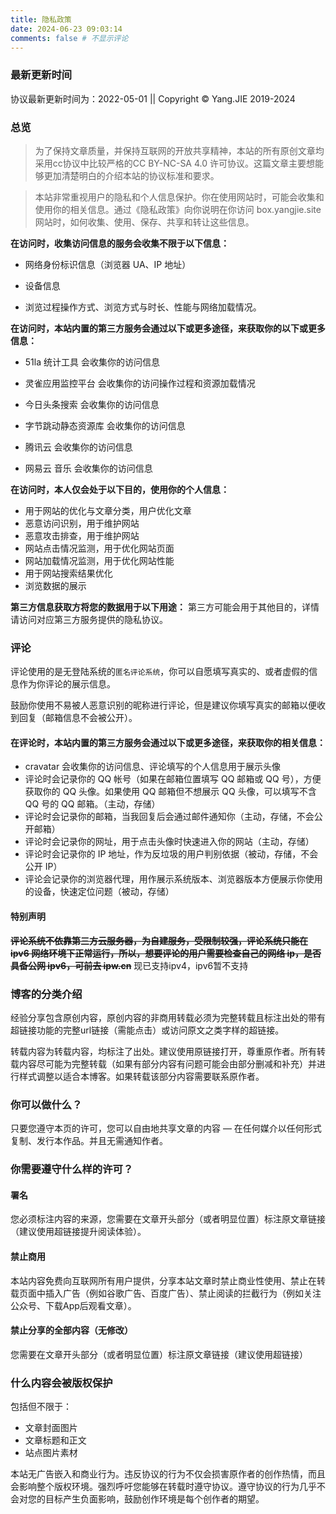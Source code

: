 ```yaml
---
title: 隐私政策
date: 2024-06-23 09:03:14
comments: false # 不显示评论
---
```


### 最新更新时间

协议最新更新时间为：2022-05-01 || Copyright © Yang.JIE 2019-2024

### 总览

> 为了保持文章质量，并保持互联网的开放共享精神，本站的所有原创文章均采用cc协议中比较严格的CC BY-NC-SA 4.0 许可协议。这篇文章主要想能够更加清楚明白的介绍本站的协议标准和要求。


> 本站非常重视用户的隐私和个人信息保护。你在使用网站时，可能会收集和使用你的相关信息。通过《隐私政策》向你说明在你访问 box.yangjie.site 网站时，如何收集、使用、保存、共享和转让这些信息。

**在访问时，收集访问信息的服务会收集不限于以下信息：**

- 网络身份标识信息（浏览器 UA、IP 地址）

- 设备信息

- 浏览过程操作方式、浏览方式与时长、性能与网络加载情况。

**在访问时，本站内置的第三方服务会通过以下或更多途径，来获取你的以下或更多信息：**
- 51la 统计工具 会收集你的访问信息

- 灵雀应用监控平台 会收集你的访问操作过程和资源加载情况

- 今日头条搜索 会收集你的访问信息

- 字节跳动静态资源库 会收集你的访问信息

- 腾讯云 会收集你的访问信息

- 网易云 音乐 会收集你的访问信息


**在访问时，本人仅会处于以下目的，使用你的个人信息：**

- 用于网站的优化与文章分类，用户优化文章
- 恶意访问识别，用于维护网站
- 恶意攻击排查，用于维护网站
- 网站点击情况监测，用于优化网站页面
- 网站加载情况监测，用于优化网站性能
- 用于网站搜索结果优化
- 浏览数据的展示

**第三方信息获取方将您的数据用于以下用途：**
第三方可能会用于其他目的，详情请访问对应第三方服务提供的隐私协议。

### 评论

评论使用的是无登陆系统的`匿名评论系统`，你可以自愿填写真实的、或者虚假的信息作为你评论的展示信息。

鼓励你使用不易被人恶意识别的昵称进行评论，但是建议你填写真实的邮箱以便收到回复（邮箱信息不会被公开）。

#### 在评论时，本站内置的第三方服务会通过以下或更多途径，来获取你的相关信息：
- cravatar 会收集你的访问信息、评论填写的个人信息用于展示头像
- 评论时会记录你的 QQ 帐号（如果在邮箱位置填写 QQ 邮箱或 QQ 号），方便获取你的 QQ 头像。如果使用 QQ 邮箱但不想展示 QQ 头像，可以填写不含 QQ 号的 QQ 邮箱。（主动，存储）
- 评论时会记录你的邮箱，当我回复后会通过邮件通知你（主动，存储，不会公开邮箱）
- 评论时会记录你的网址，用于点击头像时快速进入你的网站（主动，存储）
- 评论时会记录你的 IP 地址，作为反垃圾的用户判别依据（被动，存储，不会公开 IP）
- 评论会记录你的浏览器代理，用作展示系统版本、浏览器版本方便展示你使用的设备，快速定位问题（被动，存储）

#### 特别声明

**~~评论系统不依靠第三方云服务器，为自建服务，受限制较强，评论系统只能在 ipv6 网络环境下正常运行，所以，想要评论的用户需要检查自己的网络 ip，是否具备公网 ipv6，可前去 ipw.cn~~**
现已支持ipv4，ipv6暂不支持

### 博客的分类介绍

经验分享包含原创内容，原创内容的非商用转载必须为完整转载且标注出处的带有超链接功能的完整url链接（需能点击）或访问原文之类字样的超链接。

转载内容为转载内容，均标注了出处。建议使用原链接打开，尊重原作者。所有转载内容尽可能为完整转载（如果有部分内容有问题可能会由部分删减和补充）并进行样式调整以适合本博客。如果转载该部分内容需要联系原作者。

### 你可以做什么？

只要您遵守本页的许可，您可以自由地共享文章的内容 — 在任何媒介以任何形式复制、发行本作品。并且无需通知作者。

### 你需要遵守什么样的许可？

#### 署名

您必须标注内容的来源，您需要在文章开头部分（或者明显位置）标注原文章链接（建议使用超链接提升阅读体验）。

#### 禁止商用

本站内容免费向互联网所有用户提供，分享本站文章时禁止商业性使用、禁止在转载页面中插入广告（例如谷歌广告、百度广告）、禁止阅读的拦截行为（例如关注公众号、下载App后观看文章）。

#### 禁止分享的全部内容（无修改）

您需要在文章开头部分（或者明显位置）标注原文章链接（建议使用超链接）

### 什么内容会被版权保护

包括但不限于：
- 文章封面图片
- 文章标题和正文
- 站点图片素材



本站无广告嵌入和商业行为。违反协议的行为不仅会损害原作者的创作热情，而且会影响整个版权环境。强烈呼吁您能够在转载时遵守协议。遵守协议的行为几乎不会对您的目标产生负面影响，鼓励创作环境是每个创作者的期望。